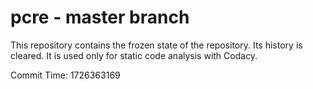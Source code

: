 # pcre - master branch

This repository contains the frozen state of the repository.
Its history is cleared. It is used only for static code
analysis with Codacy.

Commit Time: 1726363169